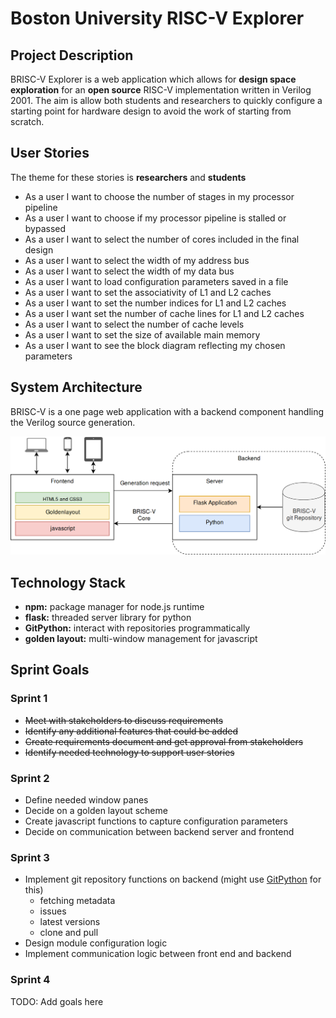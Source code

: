 # Boston University RISC-V Explorer

## Project Description
BRISC-V Explorer is a web application which allows for __design space exploration__ for an
__open source__ RISC-V implementation written in Verilog 2001. The aim is allow both students
and researchers to quickly configure a starting point for hardware design to avoid the work 
of starting from scratch.

## User Stories
The theme for these stories is __researchers__ and __students__
- As a user I want to choose the number of stages in my processor pipeline
- As a user I want to choose if my processor pipeline is stalled or bypassed
- As a user I want to select the number of cores included in the final design
- As a user I want to select the width of my address bus
- As a user I want to select the width of my data bus
- As a user I want to load configuration parameters saved in a file
- As a user I want to set the associativity of L1 and L2 caches
- As a user I want to set the number indices for L1 and L2 caches
- As a user I want set the number of cache lines for L1 and L2 caches
- As a user I want to select the number of cache levels
- As a user I want to set the size of available main memory
- As a user I want to see the block diagram reflecting my chosen parameters

## System Architecture
BRISC-V is a one page web application with a backend component handling the Verilog source generation.

![brisc-v architecture ](assets/img/briscv_explorer_arch.png "System Architecture")

## Technology Stack

- __npm:__ package manager for node.js runtime
- __flask:__ threaded server library for python
- __GitPython:__ interact with repositories programmatically
- __golden layout:__ multi-window management for javascript  

## Sprint Goals

### Sprint 1

- ~~Meet with stakeholders to discuss requirements~~
- ~~Identify any additional features that could be added~~
- ~~Create requirements document and get approval from stakeholders~~
- ~~Identify needed technology to support user stories~~

### Sprint 2

- Define needed window panes
- Decide on a golden layout scheme
- Create javascript functions to capture configuration parameters
- Decide on communication between backend server and frontend

### Sprint 3

- Implement git repository functions on backend (might use [GitPython](https://github.com/gitpython-developers/GitPython) for this)
  - fetching metadata
  - issues
  - latest versions
  - clone and pull
 - Design module configuration logic
 - Implement communication logic between front end and backend

### Sprint 4
TODO: Add goals here
